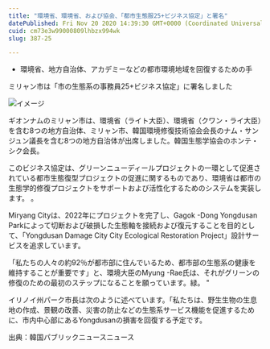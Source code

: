 ```yaml
---
title: "環境省、環境省、および協会、「都市生態服25+ビジネス協定」と署名"
datePublished: Fri Nov 20 2020 14:39:30 GMT+0000 (Coordinated Universal Time)
cuid: cm73e3w99000809lhbzx994wk
slug: 387-25

---
```



- 環境省、地方自治体、アカデミーなどの都市環境地域を回復するための手

ミリャン市は「市の生態系の事務員25+ビジネス協定」に署名しました

![イメージ](https://cdn.hashnode.com/res/hashnode/image/upload/v1739454179942/0dae177a-3864-4210-9390-11f3150e7b78.jpeg)

ギオンナムのミリャン市は、環境省（ライト大臣）、環境省（クワン・ライ大臣）を含む8つの地方自治体、ミリャン市、韓国環境修復技術協会会長のナム・サンジュン議長を含む8つの地方自治体が出席しました。韓国生態学協会のホンテ・シク会長。

このビジネス協定は、グリーンニューディールプロジェクトの一環として促進されている都市生態復型プロジェクトの促進に関するものであり、環境省は都市の生態学的修復プロジェクトをサポートおよび活性化するためのシステムを実装します。 。

Miryang Cityは、2022年にプロジェクトを完了し、Gagok -Dong Yongdusan Parkによって切断および破損した生態軸を接続および復元することを目的として、「Yongdusan Damage City City Ecological Restoration Project」設計サービスを追求しています。

「私たちの人々の約92％が都市部に住んでいるため、都市部の生態系の健康を維持することが重要です」と、環境大臣のMyung -Rae氏は、それがグリーンの修復のための最初のステップになることを願っています。緑。 "

イリノイ州パーク市長は次のように述べています。「私たちは、野生生物の生息地の作成、景観の改善、災害の防止などの生態系サービス機能を促進するために、市内中心部にあるYongdusanの損害を回復する予定です。

出典：韓国パブリックニュースニュース